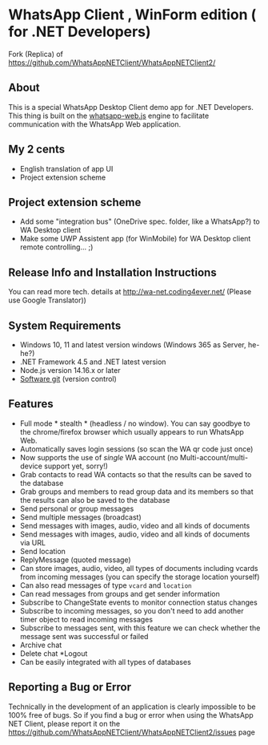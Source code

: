 # WhatsApp Client , WinForm edition ( for .NET Developers)

Fork (Replica) of https://github.com/WhatsAppNETClient/WhatsAppNETClient2/


## About

This is a special WhatsApp Desktop Client demo app for .NET Developers.
This thing is built on the [whatsapp-web.js](https://github.com/pedroslopez/whatsapp-web.js/) 
engine to facilitate communication with the WhatsApp Web application.

## My 2 cents
* English translation of app UI
* Project extension scheme


## Project extension scheme
 
* Add some "integration bus" (OneDrive spec. folder, like a WhatsApp?) to WA Desktop client
* Make some UWP Assistent app (for WinMobile) for WA Desktop client remote controlling... ;) 


## Release Info and Installation Instructions

You can read more tech. details at http://wa-net.coding4ever.net/
(Please use Google Translator))


## System Requirements

* Windows 10, 11 and latest version windows (Windows 365 as Server, he-he?)
* .NET Framework 4.5 and .NET latest version
* Node.js version 14.16.x or later
* [Software git](https://git-scm.com/downloads) (version control)


## Features

* Full mode * stealth * (headless / no window). You can say goodbye to the chrome/firefox browser which usually 
  appears to run WhatsApp Web.
* Automatically saves login sessions (so scan the WA qr code just once)
* Now supports the use of *single* WA account (no Multi-account/multi-device support yet, sorry!)
* Grab contacts to read WA contacts so that the results can be saved to the database
* Grab groups and members to read group data and its members so that the results can also be saved to the database
* Send personal or group messages
* Send multiple messages (broadcast)
* Send messages with images, audio, video and all kinds of documents
* Send messages with images, audio, video and all kinds of documents via URL
* Send location
* ReplyMessage (quoted message)
* Can store images, audio, video, all types of documents including vcards from incoming messages 
  (you can specify the storage location yourself)
* Can also read messages of type `vcard` and `location`
* Can read messages from groups and get sender information
* Subscribe to ChangeState events to monitor connection status changes
* Subscribe to incoming messages, so you don't need to add another timer object to read incoming messages
* Subscribe to messages sent, with this feature we can check whether the message sent was successful or failed
* Archive chat
* Delete chat
*Logout
* Can be easily integrated with all types of databases

## Reporting a Bug or Error

Technically in the development of an application is clearly impossible to be 100% free of bugs. 
So if you find a bug or error when using the WhatsApp NET Client, 
please report it on the https://github.com/WhatsAppNETClient/WhatsAppNETClient2/issues page